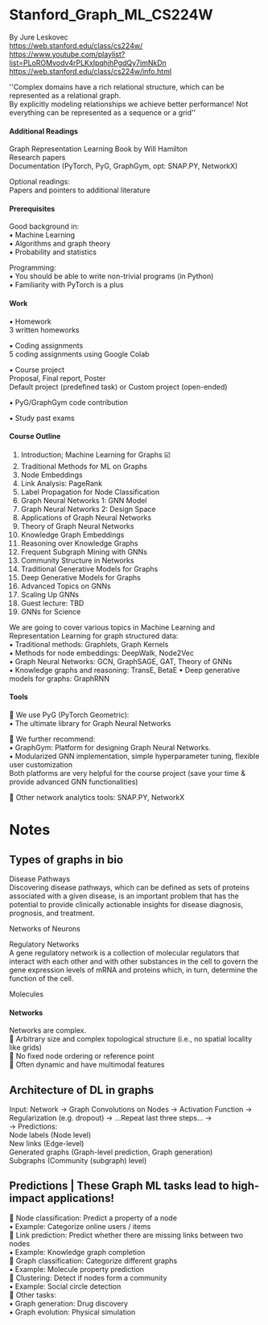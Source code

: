 # Stanford_Graph_ML_CS224W
By Jure Leskovec  
https://web.stanford.edu/class/cs224w/   
https://www.youtube.com/playlist?list=PLoROMvodv4rPLKxIpqhjhPgdQy7imNkDn   
https://web.stanford.edu/class/cs224w/info.html  

''Complex domains have a rich relational structure, which can be represented as a relational graph.   
By explicitly modeling relationships we achieve better performance! Not everything can be represented as a sequence or a grid''

#### Additional Readings
Graph Representation Learning Book by Will Hamilton  
Research papers  
Documentation (PyTorch, PyG, GraphGym, opt: SNAP.PY, NetworkX)

Optional readings:  
Papers and pointers to additional literature  

#### Prerequisites  
Good background in:  
▪ Machine Learning  
▪ Algorithms and graph theory   
▪ Probability and statistics  

Programming:  
▪ You should be able to write non-trivial programs (in Python)  
▪ Familiarity with PyTorch is a plus  

#### Work
▪ Homework   
3 written homeworks    

▪ Coding assignments    
5 coding assignments using Google Colab  

▪ Course project  
Proposal, Final report, Poster    
Default project (predefined task) or Custom project (open-ended)  

▪ PyG/GraphGym code contribution   

▪ Study past exams

#### Course Outline
1. Introduction; Machine Learning for Graphs  ☑️  
2. Traditional Methods for ML on Graphs  
3. Node Embeddings  
4. Link Analysis: PageRank  
5. Label Propagation for Node Classification  
6. Graph Neural Networks 1: GNN Model  
7. Graph Neural Networks 2: Design Space  
8. Applications of Graph Neural Networks  
9. Theory of Graph Neural Networks  
10. Knowledge Graph Embeddings  
11. Reasoning over Knowledge Graphs  
12. Frequent Subgraph Mining with GNNs  
13. Community Structure in Networks  
14. Traditional Generative Models for Graphs  
15. Deep Generative Models for Graphs  
16. Advanced Topics on GNNs  
17. Scaling Up GNNs  
18. Guest lecture: TBD  
19. GNNs for Science  

We are going to cover various topics in Machine Learning and Representation Learning for graph structured data:  
▪ Traditional methods: Graphlets, Graph Kernels  
▪ Methods for node embeddings: DeepWalk, Node2Vec  
▪ Graph Neural Networks: GCN, GraphSAGE, GAT, Theory of GNNs  
▪ Knowledge graphs and reasoning: TransE, BetaE ▪ Deep generative models for graphs: GraphRNN  

#### Tools
 We use PyG (PyTorch Geometric):  
▪ The ultimate library for Graph Neural Networks  

 We further recommend:  
▪ GraphGym: Platform for designing Graph Neural Networks.  
▪ Modularized GNN implementation, simple hyperparameter tuning, flexible user customization   
Both platforms are very helpful for the course project (save your time & provide advanced GNN functionalities)  

 Other network analytics tools: SNAP.PY, NetworkX

# Notes
## Types of graphs in bio
Disease Pathways  
Discovering disease pathways, which can be defined as sets of proteins associated with a given disease, is an important problem that has the potential to provide clinically actionable insights for disease diagnosis, prognosis, and treatment.  

Networks of Neurons

Regulatory Networks  
A gene regulatory network is a collection of molecular regulators that interact with each other and with other substances in the cell to govern the gene expression levels of mRNA and proteins which, in turn, determine the function of the cell. 

Molecules

#### Networks
Networks are complex.  
 Arbitrary size and complex topological structure (i.e., no spatial locality like grids)  
 No fixed node ordering or reference point  
 Often dynamic and have multimodal features  

## Architecture of DL in graphs
Input: Network -> Graph Convolutions on Nodes -> Activation Function -> Regularization (e.g. dropout) -> ...Repeat last three steps... ->  
-> Predictions:   
Node labels (Node level)  
New links (Edge-level)  
Generated graphs (Graph-level prediction, Graph generation)   
Subgraphs (Community (subgraph) level)

## Predictions | These Graph ML tasks lead to high-impact applications!
 Node classification: Predict a property of a node   
▪ Example: Categorize online users / items   
 Link prediction: Predict whether there are missing links between two nodes  
▪ Example: Knowledge graph completion    
 Graph classification: Categorize different graphs   
▪ Example: Molecule property prediction  
 Clustering: Detect if nodes form a community   
▪ Example: Social circle detection   
 Other tasks:    
▪ Graph generation: Drug discovery   
▪ Graph evolution: Physical simulation   

